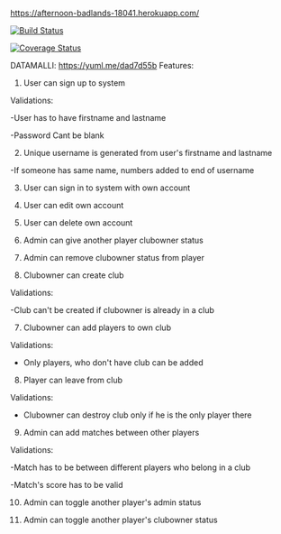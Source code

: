 https://afternoon-badlands-18041.herokuapp.com/

[![Build Status](https://travis-ci.org/FummiTaksi/ttmanagement.png)](https://travis-ci.org/FummiTaksi/ttmanagement)



[![Coverage Status](https://coveralls.io/repos/github/FummiTaksi/ttmanagement/badge.svg?branch=master)](https://coveralls.io/github/FummiTaksi/ttmanagement?branch=master)

DATAMALLI: https://yuml.me/dad7d55b
Features:

1) User can sign up to system
  
  Validations:
  
  -User has to have firstname and lastname
  
  -Password Cant be blank
  
  
2) Unique username is generated from user's firstname and lastname
  
  -If someone has same name, numbers added to end of username
  
3) User can sign in  to system with own account
  
4) User can edit own account

5) User can delete own account

6) Admin can give another player clubowner status

7) Admin can remove clubowner status from player

6) Clubowner can create club

 Validations: 
 
 -Club can't be created if clubowner is already in a club
 
 7) Clubowner can add players to own club
 
 Validations:
 
 - Only players, who don't have club can be added
 
 8) Player can leave from club
 
 Validations:
 
 - Clubowner can destroy club only if he is the only player there
 
 9) Admin can add matches between other players
 
   Validations:
   
   -Match has to be between different players who belong in a club
   
   -Match's score has to be valid
 
 10) Admin can toggle another player's admin status
 
 11) Admin can toggle another player's clubowner status
 
 
  
